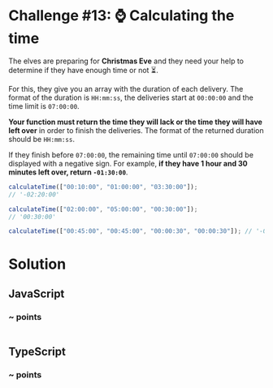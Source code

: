 # Challenge #13: ⌚️ Calculating the time

The elves are preparing for **Christmas Eve** and they need your help to determine if they have enough time or not ⏳.

For this, they give you an array with the duration of each delivery. The format of the duration is <code>HH:mm:ss</code>, the deliveries start at <code>00:00:00</code> and the time limit is <code>07:00:00</code>.

**Your function must return the time they will lack or the time they will have left over** in order to finish the deliveries. The format of the returned duration should be <code>HH:mm:ss</code>.

If they finish before <code>07:00:00</code>, the remaining time until <code>07:00:00</code> should be displayed with a negative sign. For example, **if they have 1 hour and 30 minutes left over, return <code>-01:30:00</code>**.

```ts
calculateTime(["00:10:00", "01:00:00", "03:30:00"]);
// '-02:20:00'

calculateTime(["02:00:00", "05:00:00", "00:30:00"]);
// '00:30:00'

calculateTime(["00:45:00", "00:45:00", "00:00:30", "00:00:30"]); // '-05:29:00'
```

# Solution

## JavaScript

### ~ points

```js

```

## TypeScript

### ~ points

```ts

```
